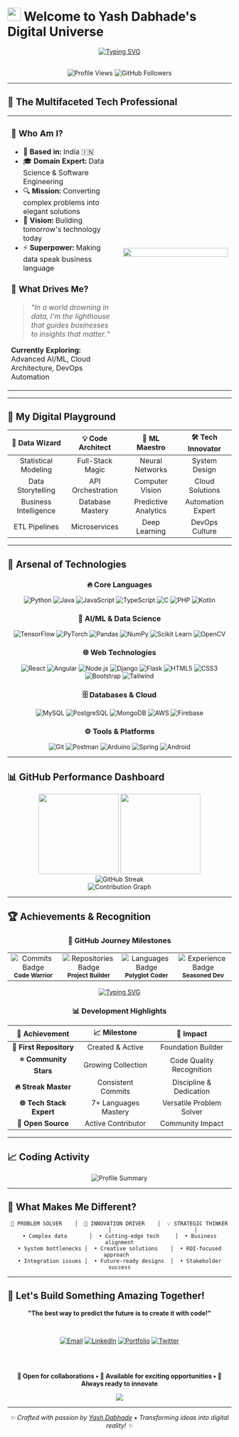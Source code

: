 # <img src="https://raw.githubusercontent.com/MartinHeinz/MartinHeinz/master/wave.gif" width="30px" height="30px" /> **Welcome to Yash Dabhade's Digital Universe**

<div align="center">
  
  [![Typing SVG](https://readme-typing-svg.herokuapp.com?font=Fira+Code&size=22&pause=1000&color=00D9FF&center=true&vCenter=true&width=800&lines=🔥+Data+Analyst+%7C+Transforming+Raw+Data+into+Gold;💻+Software+Engineer+%7C+Architecting+Digital+Solutions;⚡+IT+Engineer+%7C+Bridging+Tech+%26+Innovation;🐍+Python+Developer+%7C+Code+Craftsman;🤖+ML+Engineer+%7C+Teaching+Machines+to+Think)](https://git.io/typing-svg)
  
  <br/>
  
  <img src="https://komarev.com/ghpvc/?username=yashdabhade0106&label=Profile%20views&color=brightgreen&style=for-the-badge" alt="Profile Views" />
  <img src="https://img.shields.io/github/followers/yashdabhade0106?label=Followers&style=for-the-badge&color=blue" alt="GitHub Followers" />
  
</div>

---

## 🎯 **The Multifaceted Tech Professional**

<table>
<tr>
<td width="50%">

### 🌟 **Who Am I?**
- 📍 **Based in:** India 🇮🇳
- 🎓 **Domain Expert:** Data Science & Software Engineering
- 🔍 **Mission:** Converting complex problems into elegant solutions
- 🚀 **Vision:** Building tomorrow's technology today
- ⚡ **Superpower:** Making data speak business language

### 🎨 **What Drives Me?**
> *"In a world drowning in data, I'm the lighthouse that guides businesses to insights that matter."*

**Currently Exploring:** Advanced AI/ML, Cloud Architecture, DevOps Automation

</td>
<td width="50%">

<img src="https://github-readme-stats.vercel.app/api?username=yashdabhade0106&show_icons=true&theme=radical&hide_border=true&count_private=true" width="100%" />

</td>
</tr>
</table>

---

## 🎪 **My Digital Playground**

<div align="center">

| 🔬 **Data Wizard** | 💡 **Code Architect** | 🎯 **ML Maestro** | 🛠️ **Tech Innovator** |
|:---:|:---:|:---:|:---:|
| Statistical Modeling | Full-Stack Magic | Neural Networks | System Design |
| Data Storytelling | API Orchestration | Computer Vision | Cloud Solutions |
| Business Intelligence | Database Mastery | Predictive Analytics | Automation Expert |
| ETL Pipelines | Microservices | Deep Learning | DevOps Culture |

</div>

---

## 🌈 **Arsenal of Technologies**

<div align="center">

### **🔥 Core Languages**
![Python](https://img.shields.io/badge/Python-FFD43B?style=for-the-badge&logo=python&logoColor=blue)
![Java](https://img.shields.io/badge/Java-ED8B00?style=for-the-badge&logo=openjdk&logoColor=white)
![JavaScript](https://img.shields.io/badge/JavaScript-323330?style=for-the-badge&logo=javascript&logoColor=F7DF1E)
![TypeScript](https://img.shields.io/badge/TypeScript-007ACC?style=for-the-badge&logo=typescript&logoColor=white)
![C](https://img.shields.io/badge/C-00599C?style=for-the-badge&logo=c&logoColor=white)
![PHP](https://img.shields.io/badge/PHP-777BB4?style=for-the-badge&logo=php&logoColor=white)
![Kotlin](https://img.shields.io/badge/Kotlin-7F52FF?style=for-the-badge&logo=kotlin&logoColor=white)

### **🧠 AI/ML & Data Science**
![TensorFlow](https://img.shields.io/badge/TensorFlow-FF6F00?style=for-the-badge&logo=tensorflow&logoColor=white)
![PyTorch](https://img.shields.io/badge/PyTorch-EE4C2C?style=for-the-badge&logo=pytorch&logoColor=white)
![Pandas](https://img.shields.io/badge/Pandas-2C2D72?style=for-the-badge&logo=pandas&logoColor=white)
![NumPy](https://img.shields.io/badge/Numpy-777BB4?style=for-the-badge&logo=numpy&logoColor=white)
![Scikit Learn](https://img.shields.io/badge/scikit_learn-F7931E?style=for-the-badge&logo=scikit-learn&logoColor=white)
![OpenCV](https://img.shields.io/badge/OpenCV-27338e?style=for-the-badge&logo=OpenCV&logoColor=white)

### **🌐 Web Technologies**
![React](https://img.shields.io/badge/React-20232A?style=for-the-badge&logo=react&logoColor=61DAFB)
![Angular](https://img.shields.io/badge/Angular-DD0031?style=for-the-badge&logo=angular&logoColor=white)
![Node.js](https://img.shields.io/badge/Node.js-339933?style=for-the-badge&logo=nodedotjs&logoColor=white)
![Django](https://img.shields.io/badge/Django-092E20?style=for-the-badge&logo=django&logoColor=green)
![Flask](https://img.shields.io/badge/Flask-000000?style=for-the-badge&logo=flask&logoColor=white)
![HTML5](https://img.shields.io/badge/HTML5-E34F26?style=for-the-badge&logo=html5&logoColor=white)
![CSS3](https://img.shields.io/badge/CSS3-1572B6?style=for-the-badge&logo=css3&logoColor=white)
![Bootstrap](https://img.shields.io/badge/Bootstrap-563D7C?style=for-the-badge&logo=bootstrap&logoColor=white)
![Tailwind](https://img.shields.io/badge/Tailwind_CSS-38B2AC?style=for-the-badge&logo=tailwind-css&logoColor=white)

### **🗄️ Databases & Cloud**
![MySQL](https://img.shields.io/badge/MySQL-005C84?style=for-the-badge&logo=mysql&logoColor=white)
![PostgreSQL](https://img.shields.io/badge/PostgreSQL-316192?style=for-the-badge&logo=postgresql&logoColor=white)
![MongoDB](https://img.shields.io/badge/MongoDB-4EA94B?style=for-the-badge&logo=mongodb&logoColor=white)
![AWS](https://img.shields.io/badge/Amazon_AWS-FF9900?style=for-the-badge&logo=amazonaws&logoColor=white)
![Firebase](https://img.shields.io/badge/firebase-ffca28?style=for-the-badge&logo=firebase&logoColor=black)

### **⚙️ Tools & Platforms**
![Git](https://img.shields.io/badge/GIT-E44C30?style=for-the-badge&logo=git&logoColor=white)
![Postman](https://img.shields.io/badge/Postman-FF6C37?style=for-the-badge&logo=Postman&logoColor=white)
![Arduino](https://img.shields.io/badge/Arduino-00979D?style=for-the-badge&logo=Arduino&logoColor=white)
![Spring](https://img.shields.io/badge/Spring-6DB33F?style=for-the-badge&logo=spring&logoColor=white)
![Android](https://img.shields.io/badge/Android-3DDC84?style=for-the-badge&logo=android&logoColor=white)

</div>

---

## 📊 **GitHub Performance Dashboard**

<div align="center">
  
  <!-- GitHub Stats -->
  <img height="180em" src="https://github-readme-stats.vercel.app/api?username=yashdabhade0106&show_icons=true&theme=tokyonight&include_all_commits=true&count_private=true&hide_border=true"/>
  <img height="180em" src="https://github-readme-stats.vercel.app/api/top-langs/?username=yashdabhade0106&layout=compact&langs_count=8&theme=tokyonight&hide_border=true"/>
  
</div>

<div align="center">
  
  <!-- Streak Stats with working URL -->
  <img src="https://streak-stats.demolab.com/?user=yashdabhade0106&theme=tokyonight&hide_border=true" alt="GitHub Streak" />
  
</div>

<div align="center">
  
  <!-- Activity Graph with corrected URL -->
  <img src="https://github-readme-activity-graph.vercel.app/graph?username=yashdabhade0106&theme=tokyo-night&hide_border=true&area=true&bg_color=1a1b27&color=70a5fd&line=bf91f3&point=38bdae" alt="Contribution Graph" />
  
</div>

---

## 🏆 **Achievements & Recognition**

<div align="center">

### **🌟 GitHub Journey Milestones**

<table>
<tr>
<td align="center" width="160px">
<img src="https://img.shields.io/badge/Commits-500+-2ea44f?style=for-the-badge&logo=git&logoColor=white" alt="Commits Badge"/>
<br/><sub><b>Code Warrior</b></sub>
</td>
<td align="center" width="160px">
<img src="https://img.shields.io/badge/Repositories-25+-1f6feb?style=for-the-badge&logo=github&logoColor=white" alt="Repositories Badge"/>
<br/><sub><b>Project Builder</b></sub>
</td>
<td align="center" width="160px">
<img src="https://img.shields.io/badge/Languages-7+-f1e05a?style=for-the-badge&logo=codeigniter&logoColor=white" alt="Languages Badge"/>
<br/><sub><b>Polyglot Coder</b></sub>
</td>
<td align="center" width="160px">
<img src="https://img.shields.io/badge/Experience-3+Years-ff6b6b?style=for-the-badge&logo=calendar&logoColor=white" alt="Experience Badge"/>
<br/><sub><b>Seasoned Dev</b></sub>
</td>
</tr>
</table>

</div>

<!-- Animated Achievement Banner -->
<div align="center">

[![Typing SVG](https://readme-typing-svg.herokuapp.com?font=Fira+Code&size=18&pause=1000&color=00D9FF&center=true&vCenter=true&width=800&lines=🏆+GitHub+Achievement+Hunter;⭐+Open+Source+Contributor;🔥+Consistent+Code+Committer;💻+Full+Stack+Developer;🚀+Innovation+Driver)](https://git.io/typing-svg)

</div>

<!-- Achievement Cards -->
<div align="center">

### **📊 Development Highlights**

| 🎯 **Achievement** | 📈 **Milestone** | 🚀 **Impact** |
|:---:|:---:|:---:|
| **🥇 First Repository** | Created & Active | Foundation Builder |
| **⭐ Community Stars** | Growing Collection | Code Quality Recognition |
| **🔥 Streak Master** | Consistent Commits | Discipline & Dedication |
| **🌐 Tech Stack Expert** | 7+ Languages Mastery | Versatile Problem Solver |
| **🤝 Open Source** | Active Contributor | Community Impact |

</div>

---

## 📈 **Coding Activity**

<div align="center">
  
  <!-- WakaTime stats (optional - requires setup) -->
  <!--<img src="https://github-readme-stats.vercel.app/api/wakatime?username=yashdabhade0106&theme=tokyonight&hide_border=true" alt="WakaTime Stats" />-->
  
  <!-- GitHub Profile Summary Card -->
  <img src="https://github-profile-summary-cards.vercel.app/api/cards/profile-details?username=yashdabhade0106&theme=tokyonight" alt="Profile Summary" />
  
</div>

---

## 🌟 **What Makes Me Different?**

<div align="center">

```
🎯 PROBLEM SOLVER    │  🚀 INNOVATION DRIVER    │  💡 STRATEGIC THINKER
                     │                          │
• Complex data       │  • Cutting-edge tech     │  • Business alignment
• System bottlenecks │  • Creative solutions    │  • ROI-focused approach  
• Integration issues │  • Future-ready designs  │  • Stakeholder success
```

</div>

---

## 🤝 **Let's Build Something Amazing Together!**

<div align="center">
  
  **"The best way to predict the future is to create it with code!"**
  
  <br/>
  
  [![Email](https://img.shields.io/badge/Email-EA4335?style=for-the-badge&logo=gmail&logoColor=white)](mailto:your.email@example.com)
  [![LinkedIn](https://img.shields.io/badge/LinkedIn-0A66C2?style=for-the-badge&logo=linkedin&logoColor=white)](https://linkedin.com/in/yourprofile)
  [![Portfolio](https://img.shields.io/badge/Portfolio-000000?style=for-the-badge&logo=vercel&logoColor=white)](https://yourportfolio.com)
  [![Twitter](https://img.shields.io/badge/Twitter-1DA1F2?style=for-the-badge&logo=twitter&logoColor=white)](https://twitter.com/yourhandle)
  
  <br/><br/>
  
  **🚀 Open for collaborations • 💼 Available for exciting opportunities • 🌟 Always ready to innovate**
  
  <img src="https://capsule-render.vercel.app/api?type=waving&color=gradient&height=100&section=footer&width=100%" />
  
</div>

---

<div align="center">
  <i>✨ Crafted with passion by <a href="https://github.com/yashdabhade0106">Yash Dabhade</a> • Transforming ideas into digital reality! ✨</i>
</div>
